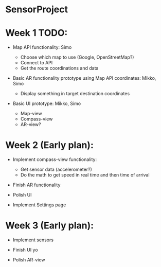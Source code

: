 # SensorProject

# Week 1 TODO:

- Map API functionality: Simo
  - Choose which map to use (Google, OpenStreetMap?)
  - Connect to API
  - Get the route coordinations and data
  
 
- Basic AR functionality prototype using Map API coordinates: Mikko, Simo
  - Display something in target destination coordinates
  
  
  
- Basic UI prototype: Mikko, Simo
  - Map-view
  - Compass-view
  - AR-view?
  
  
# Week 2 (Early plan):
- Implement compass-view functionality:
  - Get sensor data (accelerometer?)
  - Do the math to get speed in real time and then time of arrival
  
- Finish AR functionality
  
- Polish UI
  
- Implement Settings page
  
# Week 3 (Early plan):
  - Implement sensors
  
  - Finish UI yo
  
  - Polish AR-view
